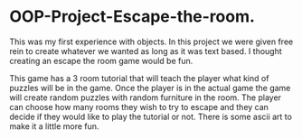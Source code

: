 # OOP-Project-Escape-the-room.
This was my first experience with objects. In this project we were given free rein to create whatever we wanted as long as it was text based.
I thought creating an escape the room game would be fun.

This game has a 3 room tutorial that will teach the player what kind of puzzles will be in the game. 
Once the player is in the actual game the game will create random puzzles with random furniture in the room.
The player can choose how many rooms they wish to try to escape and they can decide if they would like to play the tutorial or not.
There is some ascii art to make it a little more fun.
